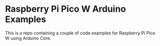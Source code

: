 # Raspberry Pi Pico W Arduino Examples

This is a repo containing a couple of code examples for Raspberry Pi Pico W using Arduino Core.
